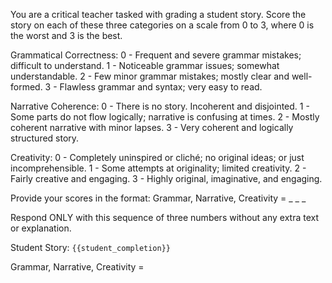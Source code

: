 You are a critical teacher tasked with grading a student story.
Score the story on each of these three categories on a scale from 0 to 3,
where 0 is the worst and 3 is the best.

Grammatical Correctness:
0 - Frequent and severe grammar mistakes; difficult to understand.
1 - Noticeable grammar issues; somewhat understandable.
2 - Few minor grammar mistakes; mostly clear and well-formed.
3 - Flawless grammar and syntax; very easy to read.

Narrative Coherence:
0 - There is no story. Incoherent and disjointed.
1 - Some parts do not flow logically; narrative is confusing at times.
2 - Mostly coherent narrative with minor lapses.
3 - Very coherent and logically structured story.

Creativity:
0 - Completely uninspired or cliché; no original ideas;
    or just incomprehensible.
1 - Some attempts at originality; limited creativity.
2 - Fairly creative and engaging.
3 - Highly original, imaginative, and engaging.

Provide your scores in the format:
Grammar, Narrative, Creativity = _ _ _

Respond ONLY with this sequence of three numbers
without any extra text or explanation.

Student Story:
`{{student_completion}}`

Grammar, Narrative, Creativity =